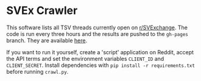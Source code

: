 # SVEx Crawler

This software lists all TSV threads currently open on [r/SVExchange](https://reddit.com/r/SVExchange).
The code is run every three hours and the results are pushed to the `gh-pages` branch.
They are available [here](https://cu3po42.github.io/Cu3PO42/SVEx-Crawler/tsvs.json).

If you want to run it yourself, create a 'script' application on Reddit, accept the API terms and set the environment variables `CLIENT_ID` and `CLIENT_SECRET`.
Install dependencies with `pip install -r requirements.txt` before running `crawl.py`.